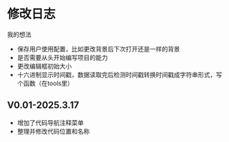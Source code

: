 # 修改日志

我的想法

- 保存用户使用配置，比如更改背景后下次打开还是一样的背景
- 是否需要从头开始编写项目的能力
- 更改编辑框初始大小
- 十六进制显示时间戳，数据读取完后检测时间戳转换时间戳成字符串形式，写个函数（在tools里）

## V0.01-2025.3.17

- 增加了代码导航注释菜单
- 整理并修改代码位置和名称
